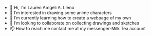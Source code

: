 - 👋 Hi, I’m Lauren Amgeli A. Lleno
- 👀 I’m interested in drawing some anime characters
-  🌱 I’m currently learning how to create a webpage of my own
- 💞️ I’m looking to collaborate on collecting drawings and sketches
- 📫 How to reach me contact me at my messenger-Milk Tea account

<!---
lleno-angeli/lleno-angeli is a ✨ special ✨ repository because its `README.md` (this file) appears on your GitHub profile.
You can click the Preview link to take a look at your changes.
--->
